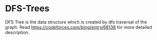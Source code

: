 # DFS-Trees

DFS Tree is the data structure which is created by dfs traversal of the graph.
Read <https://codeforces.com/blog/entry/68138> for more detailed description.